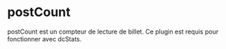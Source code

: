 postCount
=======

postCount est un compteur de lecture de billet. Ce plugin est requis pour fonctionner avec dcStats.
